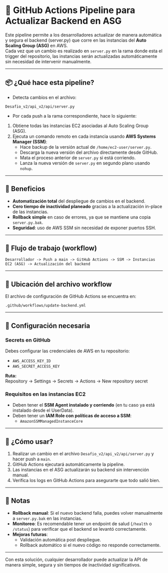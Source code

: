 
# 🚀 GitHub Actions Pipeline para Actualizar Backend en ASG

Este pipeline permite a los desarrolladores actualizar de manera automática y segura el backend (server.py) que corre en las instancias del **Auto Scaling Group (ASG)** en AWS.  
Cada vez que un cambio es realizado en `server.py` en la rama donde esta el trigger del repositorio, las instancias serán actualizadas automáticamente sin necesidad de intervenir manualmente.

---

## 📦 ¿Qué hace esta pipeline?

- Detecta cambios en el archivo:

```
Desafio_v2/api_v2/api/server.py
```

- Por cada push a la rama correspondiente, hace lo siguiente:

1. Obtiene todas las instancias EC2 asociadas al Auto Scaling Group (ASG).
2. Ejecuta un comando remoto en cada instancia usando **AWS Systems Manager (SSM)**:
   - Hace backup de la versión actual de `/home/ec2-user/server.py`.
   - Descarga la nueva versión del archivo directamente desde GitHub.
   - Mata el proceso anterior de `server.py` si está corriendo.
   - Lanza la nueva versión de `server.py` en segundo plano usando `nohup`.

---

## 📌 Beneficios

- **Automatización total** del despliegue de cambios en el backend.
- **Cero tiempo de inactividad planeado** gracias a la actualización in-place de las instancias.
- **Rollback simple** en caso de errores, ya que se mantiene una copia `server.py.bak`.
- **Seguridad**: uso de AWS SSM sin necesidad de exponer puertos SSH.

---

## 🚦 Flujo de trabajo (workflow)

```plaintext
Desarrollador -> Push a main -> GitHub Actions -> SSM -> Instancias EC2 (ASG) -> Actualización del backend
```

---

## 📂 Ubicación del archivo workflow

El archivo de configuración de GitHub Actions se encuentra en:

```
.github/workflows/update-backend.yml
```

---

## 🔧 Configuración necesaria

### Secrets en GitHub

Debes configurar las credenciales de AWS en tu repositorio:

- `AWS_ACCESS_KEY_ID`
- `AWS_SECRET_ACCESS_KEY`

**Ruta:**  
Repository → Settings → Secrets → Actions → New repository secret

### Requisitos en las instancias EC2

- Deben tener el **SSM Agent instalado y corriendo** (en tu caso ya está instalado desde el UserData).
- Deben tener un **IAM Role con políticas de acceso a SSM**:
  - `AmazonSSMManagedInstanceCore`

---

## 🚀 ¿Cómo usar?

1. Realizar un cambio en el archivo `Desafio_v2/api_v2/api/server.py` y hacer push a `main`.
2. GitHub Actions ejecutará automáticamente la pipeline.
3. Las instancias en el ASG actualizarán su backend sin intervención manual.
4. Verifica los logs en GitHub Actions para asegurarte que todo salió bien.

---

## 📌 Notas

- **Rollback manual**: Si el nuevo backend falla, puedes volver manualmente a `server.py.bak` en las instancias.
- **Monitoreo**: Es recomendable tener un endpoint de salud (`/health` o `/status`) para verificar que el backend se levantó correctamente.
- **Mejoras futuras**:
  - Validación automática post despliegue.
  - Rollback automático si el nuevo código no responde correctamente.

---

Con esta solución, cualquier desarrollador puede actualizar la API de manera simple, segura y sin tiempos de inactividad significativos.

